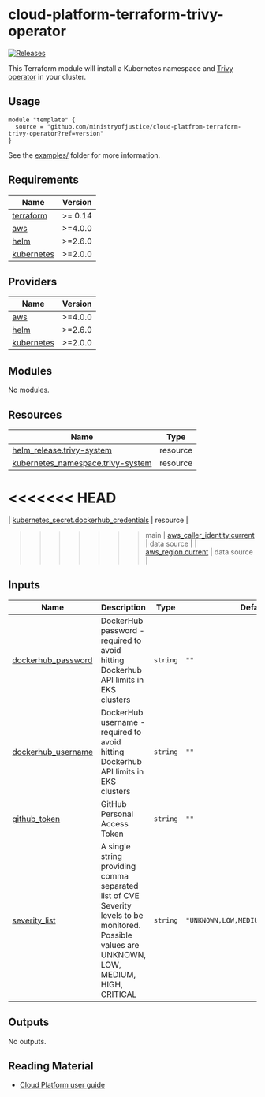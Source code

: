 <!-- Rename the heading when using this template -->

# cloud-platform-terraform-trivy-operator

<!-- Change the URL in the release badge to point towards your new repository -->
[![Releases](https://img.shields.io/github/release/ministryofjustice/cloud-platform-terraform-trivy-operator/all.svg?style=flat-square)](https://github.com/ministryofjustice/cloud-platform-terraform-trivy-operator/releases)

<!-- Add a short description of the module -->
This Terraform module will install a Kubernetes namespace and [Trivy operator](https://aquasecurity.github.io/trivy-operator/v0.1.5/operator/installation/helm/) in your cluster.

## Usage

```hcl
module "template" {
  source = "github.com/ministryofjustice/cloud-platfrom-terraform-trivy-operator?ref=version"
}
```

See the [examples/](examples/) folder for more information.

<!-- BEGIN_TF_DOCS -->
## Requirements

| Name | Version |
|------|---------|
| <a name="requirement_terraform"></a> [terraform](#requirement\_terraform) | >= 0.14 |
| <a name="requirement_aws"></a> [aws](#requirement\_aws) | >=4.0.0 |
| <a name="requirement_helm"></a> [helm](#requirement\_helm) | >=2.6.0 |
| <a name="requirement_kubernetes"></a> [kubernetes](#requirement\_kubernetes) | >=2.0.0 |

## Providers

| Name | Version |
|------|---------|
| <a name="provider_aws"></a> [aws](#provider\_aws) | >=4.0.0 |
| <a name="provider_helm"></a> [helm](#provider\_helm) | >=2.6.0 |
| <a name="provider_kubernetes"></a> [kubernetes](#provider\_kubernetes) | >=2.0.0 |

## Modules

No modules.

## Resources

| Name | Type |
|------|------|
| [helm_release.trivy-system](https://registry.terraform.io/providers/hashicorp/helm/latest/docs/resources/release) | resource |
| [kubernetes_namespace.trivy-system](https://registry.terraform.io/providers/hashicorp/kubernetes/latest/docs/resources/namespace) | resource |
<<<<<<< HEAD
=======
| [kubernetes_secret.dockerhub_credentials](https://registry.terraform.io/providers/hashicorp/kubernetes/latest/docs/resources/secret) | resource |
>>>>>>> main
| [aws_caller_identity.current](https://registry.terraform.io/providers/hashicorp/aws/latest/docs/data-sources/caller_identity) | data source |
| [aws_region.current](https://registry.terraform.io/providers/hashicorp/aws/latest/docs/data-sources/region) | data source |

## Inputs

| Name | Description | Type | Default | Required |
|------|-------------|------|---------|:--------:|
| <a name="input_dockerhub_password"></a> [dockerhub\_password](#input\_dockerhub\_password) | DockerHub password - required to avoid hitting Dockerhub API limits in EKS clusters | `string` | `""` | no |
| <a name="input_dockerhub_username"></a> [dockerhub\_username](#input\_dockerhub\_username) | DockerHub username - required to avoid hitting Dockerhub API limits in EKS clusters | `string` | `""` | no |
| <a name="input_github_token"></a> [github\_token](#input\_github\_token) | GitHub Personal Access Token | `string` | `""` | no |
| <a name="input_severity_list"></a> [severity\_list](#input\_severity\_list) | A single string providing comma separated list of CVE Severity levels to be monitored. Possible values are UNKNOWN, LOW, MEDIUM, HIGH, CRITICAL | `string` | `"UNKNOWN,LOW,MEDIUM,HIGH,CRITICAL"` | no |

## Outputs

No outputs.
<!-- END_TF_DOCS -->

<!-- Uncomment the below if this module uses tags -->

<!--
## Tags

Some of the inputs for this module are tags. All infrastructure resources must be tagged to meet the MOJ Technical Guidance on [Documenting owners of infrastructure](https://technical-guidance.service.justice.gov.uk/documentation/standards/documenting-infrastructure-owners.html).

| Name | Description | Type | Default | Required |
|------|-------------|:----:|:-----:|:-----:|
| application |  | string | - | yes |
| business-unit | Area of the MOJ responsible for the service | string | `mojdigital` | yes |
| environment-name |  | string | - | yes |
| infrastructure-support | The team responsible for managing the infrastructure. Should be of the form team-email | string | - | yes |
| is-production |  | string | `false` | yes |
| team_name |  | string | - | yes |
| namespace |  | string | - | yes |
-->

## Reading Material

<!-- Add links to external sources, e.g. Kubernetes or AWS documentation -->

- [Cloud Platform user guide](https://user-guide.cloud-platform.service.justice.gov.uk/#cloud-platform-user-guide)
